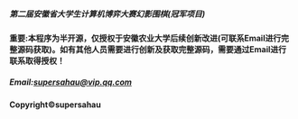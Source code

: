##### 第二届安徽省大学生计算机博弈大赛幻影围棋(冠军项目)
#### 重要:本程序为半开源，仅授权于安徽农业大学后续创新改进(可联系Email进行完整源码获取)。如有其他人员需要进行创新及获取完整源码，需要通过Email进行联系取得授权！
##### Email:supersahau@vip.qq.com
#### Copyright©supersahau
